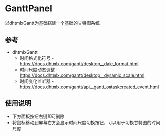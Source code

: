 # GanttPanel

以dhtmlxGantt为基础搭建一个基础的甘特图系统

## 参考

- dhtmlxGantt
  - 时间格式化符号 - https://docs.dhtmlx.com/gantt/desktop__date_format.html
  - 时间尺度动态调整 - https://docs.dhtmlx.com/gantt/desktop__dynamic_scale.html
  - 时间变化监听器 - https://docs.dhtmlx.com/gantt/api__gantt_ontaskcreated_event.html


## 使用说明

- 下方面板按钮右键即可删除
- 将鼠标移动到屏幕右方会显示时间尺度切换按钮，可以用于切换甘特图的时间尺度
